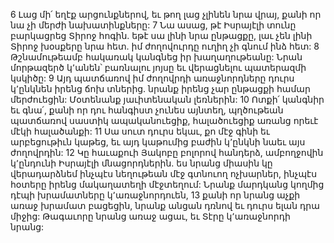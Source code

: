 6 Լաց մի՛ եղէք արցունքներով,
եւ թող լաց չլինեն նրա վրայ,
քանի որ նա չի մերժի նախատինքները:
7 Նա ասաց, թէ Իսրայէլի տունը բարկացրեց Տիրոջ հոգին.
եթէ սա լինի նրա ընթացքը,
լաւ չեն լինի Տիրոջ խօսքերը նրա հետ.
իմ ժողովուրդը ուղիղ չի գնում ինձ հետ:
8 Թշնամութեամբ հակառակ կանգնեց իր խաղաղութեանը:
Նրան մորթազերծ կ՚անեն՝ բառնալու յոյսը եւ վերացնելու պատերազմի կսկիծը:
9 Այդ պատճառով իմ ժողովրդի առաջնորդները դուրս կ՚ընկնեն իրենց ճոխ տներից.
նրանք իրենց չար ընթացքի համար մերժուեցին:
Մօտենանք յաւիտենական լեռներին:
10 Ոտքի՛ կանգնիր եւ գնա՛, քանի որ դու հանգիստ չունես այնտեղ,
պղծութեան պատճառով սաստիկ ապականուեցիք,
հալածուեցիք առանց որեւէ մէկի հալածանքի:
11 Սա սուտ դուրս եկաւ,
քո մէջ գինի եւ արբեցութիւն կաթեց,
եւ այդ կաթումից բաժին կ՚ընկնի նաեւ այս ժողովրդին:
12 Կը հաւաքուի Յակոբը բոլորով հանդերձ,
ամբողջովին կ՚ընդունի Իսրայէլի մնացորդներին.
ես նրանց միասին կը վերադարձնեմ ինչպէս նեղութեան մէջ գտնուող ոչխարներ,
ինչպէս հօտերը իրենց մակաղատեղի մէջտեղում:
Նրանք մարդկանց կողմից դէպի խրամատները կ՚առաջնորդուեն,
13 քանի որ նրանց աչքի առաջ խրամատ բացեցին,
նրանք անցան դռնով եւ դուրս ելան դրա միջից:
Թագաւորը նրանց առաջ ացաւ,
եւ Տէրը կ՚առաջնորդի նրանց:
